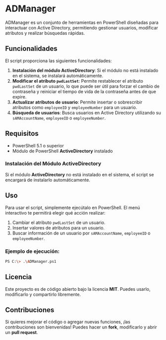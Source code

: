 # ADManager

ADManager es un conjunto de herramientas en PowerShell diseñadas para interactuar con Active Directory, permitiendo gestionar usuarios, modificar atributos y realizar búsquedas rápidas. 
## Funcionalidades

El script proporciona las siguientes funcionalidades:

1. **Instalación del módulo ActiveDirectory**: Si el módulo no está instalado en el sistema, se instalará automáticamente.
2. **Modificar el atributo `pwdLastSet`**: Permite restablecer el atributo `pwdLastSet` de un usuario, lo que puede ser útil para forzar el cambio de contraseña y reiniciar el tiempo de vida de la contraseña antes de que expire.
3. **Actualizar atributos de usuario**: Permite insertar o sobrescribir atributos como `employeeID` y `employeeNumber` para un usuario.
4. **Búsqueda de usuarios**: Busca usuarios en Active Directory utilizando su `sAMAccountName`, `employeeID` o `employeeNumber`.

## Requisitos

- PowerShell 5.1 o superior
- Módulo de PowerShell **ActiveDirectory** instalado

### Instalación del Módulo ActiveDirectory

Si el módulo **ActiveDirectory** no está instalado en el sistema, el script se encargará de instalarlo automáticamente.

## Uso

Para usar el script, simplemente ejecútalo en PowerShell. El menú interactivo te permitirá elegir qué acción realizar:

1. Cambiar el atributo `pwdLastSet` de un usuario.
2. Insertar valores de atributos para un usuario.
3. Buscar información de un usuario por `sAMAccountName`, `employeeID` o `employeeNumber`.

### Ejemplo de ejecución:

```bash
PS C:\> .\ADManager.ps1
```

## Licencia
Este proyecto es de código abierto bajo la licencia **MIT**. Puedes usarlo, modificarlo y compartirlo libremente.

##  Contribuciones
Si quieres mejorar el código o agregar nuevas funciones, ¡las contribuciones son bienvenidas! Puedes hacer un **fork**, modificarlo y abrir un **pull request**.
